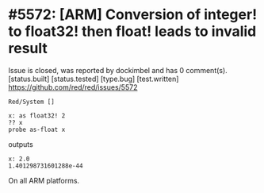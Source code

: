 
#5572: [ARM] Conversion of integer! to float32! then float! leads to invalid result
================================================================================
Issue is closed, was reported by dockimbel and has 0 comment(s).
[status.built] [status.tested] [type.bug] [test.written]
<https://github.com/red/red/issues/5572>

```
Red/System []

x: as float32! 2
?? x
probe as-float x
```
outputs
```
x: 2.0
1.401298731601288e-44
```

On all ARM platforms.


